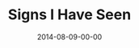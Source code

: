 ---
layout: message
category: message
series: "Wonders"
title: "Signs I Have Seen"
date: 2014-08-09-00-00
message_id: 881
sc-permalink-url: "http://soundcloud.com/crdschurch/signs-i-have-seen"
audio: "http://s3.amazonaws.com/crossroads-media/messages/audio/wonders_05.mp3"
audio-duration: ":"
program: "http://s3.amazonaws.com/crossroads-media/documents/08_09-10_14Program.pdf"
description: ""
video: "http://s3.amazonaws.com/crossroads-media/messages/video/wonders_05.mp4"
video-duration: ":"
yt-video-id: ""
video-image: "http://s3.amazonaws.com/crossroads-media/images/wonders_05_still.jpg"
tag: 
 - crossroads
 - crossroads-church
 - brian-tome
 - program
explicit: false
---